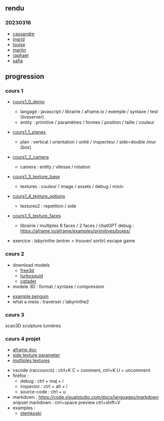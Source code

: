 ## rendu

### 20230316
* [cassandre](./rendus/20230216/cassandre/labyrinthe.html)
* [ingrid](./rendus/20230216/ingrid/ingrid_labyrinte.html)
* [louise](./rendus/20230216/louise/labyrinthe.html)
* [martin](./rendus/20230216/martin/daboville_martin_labyrinthe.html)
* [raphael](./rendus/20230216/raphael/layrinthe.html)
* [safia](./rendus/20230216/safia/labirynthe.html)

## progression

### cours 1
* [cours1_0_demo](./cours1/cours1_0_demo.html)
    * langage : javascript / librairie / aframe.io / exemple / syntaxe / test (liveserver)
    * entity : primitive / paramètres / formes / position / taille / couleur
* [cours1_1_planes](./cours1/cours1_1_planes.html)     
    * plan : vertical / orientation / unité / inspecteur / side=double /mur (box)
* [cours1_2_camera](./cours1/cours1_2_camera.html)     
    * camera : entity / vitesse / rotation
* [cours1_3_texture_base](./cours1/cours1_3_texture_base.html)
    * textures : couleur / image / assets / debug / mixin
* [cours1_4_texture_options](./cours1/cours1_3_texture_options.html)
    * textures2 : repetition / side 
* [cours1_5_texture_faces](./cours1/cours1_3_textures_faces.html)    
    * librairie / multiples 6 faces / 2 faces / chatGPT
debug : https://aframe.io/aframe/examples/primitives/boxes/

* exercice : labyrinthe (entrer = trouver/ sortir) escape game

### cours 2
* download models
    * [free3d](https://free3d.com/)
    * [turbosquid](https://auth.turbosquid.com/?locale=fr)
    * [cgtader](https://www.cgtrader.com/3d-models)
* modele 3D : format / syntaxe / compression
<!-- https://www.cgtrader.com/items/891263/download-page -->
<!-- how to pack blender files : https://www.youtube.com/watch?v=SqwEGDIPTY8 -->
* [example penguin](https://free3d.com/3d-model/emperor-penguin-601811.html)
* what a mess : traverser / labyrinthe2
### cours 3
scan3D sculpture
lumières

### cours 4 projet

<!-- textures -->
* [aframe doc](https://aframe.io/docs/1.4.0/components/material.html)
* [side texture parameter](https://aframe.io/docs/0.3.0/components/material.html#properties)
* [multiples textures](https://github.com/elbobo/aframe-multisrc-component)




<!-- notes -->
* vscode (raccourcis) : ctrl+K C = comment, ctrl+K U = uncomment
* firefox :
    * debug : ctrl + maj + i
    * inspector :  ctrl + alt + i 
    * source-code : ctrl + u
* markdown : https://code.visualstudio.com/docs/languages/markdown
snipset markdown : ctrl+space
preview ctrl+shift+V
* examples :
    * [stemkoski](https://stemkoski.github.io/A-Frame-Examples/)